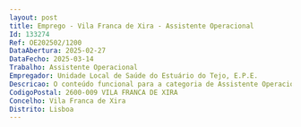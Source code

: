 ```yaml
--- 
layout: post
title: Emprego - Vila Franca de Xira - Assistente Operacional
Id: 133274
Ref: OE202502/1200
DataAbertura: 2025-02-27
DataFecho: 2025-03-14
Trabalho: Assistente Operacional
Empregador: Unidade Local de Saúde do Estuário do Tejo, E.P.E.
Descricao: O conteúdo funcional para a categoria de Assistente Operacional consta do anexo a que se refere o nº 2 do artigo 88º da LTFP, aprovada pela Lei nº 35 2014 de 20 de junho. A tramitação do procedimento de recrutamento, obedece aos princípios da publicidade, da igualdade de oportunidades e do mérito, assente em critérios objetivos de seleção.
CodigoPostal: 2600-009 VILA FRANCA DE XIRA
Concelho: Vila Franca de Xira
Distrito: Lisboa
--- 
```


